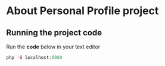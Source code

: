 # About **Personal** Profile project
## Running the project code
Run the **code** below in your text editor

```php
php -S localhost:8080
```